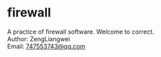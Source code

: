 # firewall </br>
A practice of firewall software. Welcome to correct.</br>
Author: ZengLiangwei</br>
Email: 747553743@qq.com</br>